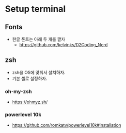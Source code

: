 # Setup terminal 

## Fonts 

- 한글 폰트는 아래 두 개를 깔자 
    + https://github.com/kelvinks/D2Coding_Nerd   

## zsh 

- zsh을 OS에 맞춰서 설치하자. 
- 기본 셸로 설정하자. 

### oh-my-zsh 

- https://ohmyz.sh/

### powerlevel 10k 

- https://github.com/romkatv/powerlevel10k#installation
